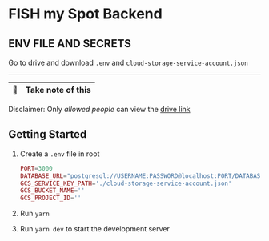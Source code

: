 # FISH my Spot Backend

## ENV FILE AND SECRETS

Go to drive and download
`.env` and  `cloud-storage-service-account.json`

----
| :memo: | Take note of this |
| ------ | :---------------- |

Disclaimer: Only *allowed people* can view the [drive link](https://drive.google.com/drive/folders/1P1k93LB3NWUaUwsG_8Cui23L935do5yP?usp=sharing)

## Getting Started

1. Create a `.env` file in root

    ```lua
    PORT=3000
    DATABASE_URL="postgresql://USERNAME:PASSWORD@localhost:PORT/DATABASENAME?schema=public"
    GCS_SERVICE_KEY_PATH='./cloud-storage-service-account.json'
    GCS_BUCKET_NAME=''
    GCS_PROJECT_ID=''
    ```

2. Run `yarn`
3. Run `yarn dev` to start the development server
